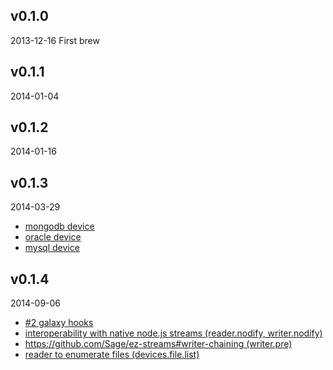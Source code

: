 ## v0.1.0
2013-12-16
First brew

## v0.1.1
2014-01-04

## v0.1.2
2014-01-16

## v0.1.3
2014-03-29
* [mongodb device](https://github.com/Sage/ez-streams/blob/master/lib/devices/mongodb.md)
* [oracle device](https://github.com/Sage/ez-streams/blob/master/lib/devices/oracle.md)
* [mysql device](https://github.com/Sage/ez-streams/blob/master/lib/devices/mysql.md)

## v0.1.4
2014-09-06
* [#2 galaxy hooks](https://github.com/Sage/ez-streams/issues/2)
* [interoperability with native node.js streams  (reader.nodify, writer.nodify)](https://github.com/Sage/ez-streams#interoperabily-with-native-nodejs-streams)
* [https://github.com/Sage/ez-streams#writer-chaining (writer.pre)](https://github.com/Sage/ez-streams#interoperabily-with-native-nodejs-streams)
* [reader to enumerate files (devices.file.list)](https://github.com/Sage/ez-streams/blob/master/lib/devices/file.md)
